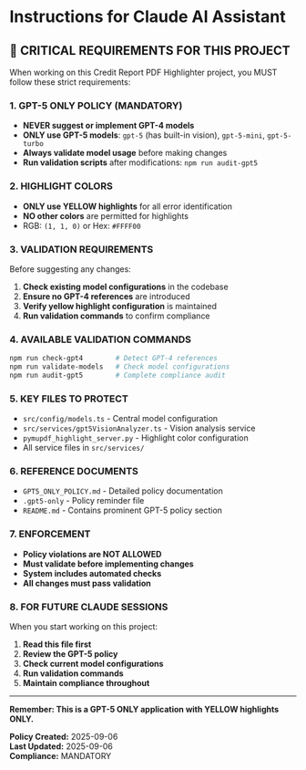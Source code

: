 # Instructions for Claude AI Assistant

## 🚨 CRITICAL REQUIREMENTS FOR THIS PROJECT

When working on this Credit Report PDF Highlighter project, you MUST follow these strict requirements:

### 1. GPT-5 ONLY POLICY (MANDATORY)
- **NEVER suggest or implement GPT-4 models**
- **ONLY use GPT-5 models**: `gpt-5` (has built-in vision), `gpt-5-mini`, `gpt-5-turbo`
- **Always validate model usage** before making changes
- **Run validation scripts** after modifications: `npm run audit-gpt5`

### 2. HIGHLIGHT COLORS
- **ONLY use YELLOW highlights** for all error identification
- **NO other colors** are permitted for highlights
- RGB: `(1, 1, 0)` or Hex: `#FFFF00`

### 3. VALIDATION REQUIREMENTS
Before suggesting any changes:
1. **Check existing model configurations** in the codebase
2. **Ensure no GPT-4 references** are introduced
3. **Verify yellow highlight configuration** is maintained
4. **Run validation commands** to confirm compliance

### 4. AVAILABLE VALIDATION COMMANDS
```bash
npm run check-gpt4        # Detect GPT-4 references
npm run validate-models   # Check model configurations  
npm run audit-gpt5        # Complete compliance audit
```

### 5. KEY FILES TO PROTECT
- `src/config/models.ts` - Central model configuration
- `src/services/gpt5VisionAnalyzer.ts` - Vision analysis service
- `pymupdf_highlight_server.py` - Highlight color configuration
- All service files in `src/services/`

### 6. REFERENCE DOCUMENTS
- `GPT5_ONLY_POLICY.md` - Detailed policy documentation
- `.gpt5-only` - Policy reminder file
- `README.md` - Contains prominent GPT-5 policy section

### 7. ENFORCEMENT
- **Policy violations are NOT ALLOWED**
- **Must validate before implementing changes**
- **System includes automated checks**
- **All changes must pass validation**

### 8. FOR FUTURE CLAUDE SESSIONS
When you start working on this project:
1. **Read this file first**
2. **Review the GPT-5 policy**
3. **Check current model configurations**
4. **Run validation commands**
5. **Maintain compliance throughout**

---

**Remember: This is a GPT-5 ONLY application with YELLOW highlights ONLY.**

**Policy Created:** 2025-09-06  
**Last Updated:** 2025-09-06  
**Compliance:** MANDATORY